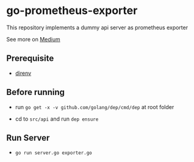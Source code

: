# go-prometheus-exporter

This repository implements a dummy api server as prometheus exporter 

See more on [Medium](https://medium.com/@ejhsu/build-a-monitoring-dashboard-by-prometheus-grafana-741a7d949ec2)

## Prerequisite

- [direnv](https://direnv.net/)

## Before running

- run `go get -x -v github.com/golang/dep/cmd/dep` at root folder

- cd to `src/api` and run `dep ensure`


## Run Server

- `go run server.go exporter.go`